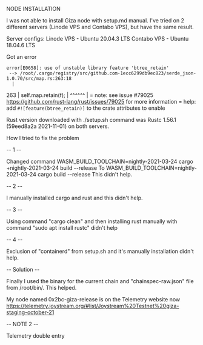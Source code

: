 NODE INSTALLATION

I was not able to install Giza node with setup.md manual.
I've tried on 2 different servers (Linode VPS and Contabo VPS), but have the same result. 

Server configs:
Linode VPS  - Ubuntu 20.04.3 LTS
Contabo VPS - Ubuntu 18.04.6 LTS


Got an error 

    error[E0658]: use of unstable library feature 'btree_retain'
     --> /root/.cargo/registry/src/github.com-1ecc6299db9ec823/serde_json-1.0.70/src/map.rs:263:18
      |
  263 |         self.map.retain(f);
      |                  ^^^^^^
      |
      = note: see issue #79025 <https://github.com/rust-lang/rust/issues/79025> for more information
      = help: add `#![feature(btree_retain)]` to the crate attributes to enable




Rust version downloaded with ./setup.sh command was  Rustc 1.56.1 (59eed8a2a 2021-11-01) on both servers. 


How I tried to fix the problem


-- 1 -- 

Changed command
    WASM_BUILD_TOOLCHAIN=nightly-2021-03-24 cargo +nightly-2021-03-24 build --release 
To 
    WASM_BUILD_TOOLCHAIN=nightly-2021-03-24 cargo build --release
This didn't help. 

-- 2 --
 
I manually installed cargo and rust and this didn't help. 

-- 3 --
 
Using command  "cargo clean" and then installing rust manually with command "sudo apt install rustc" didn't help

-- 4 -- 

Exclusion of "containerd" from setup.sh and it's manually installation didn't help. 


-- Solution --

Finally I used the binary for the current chain and "chainspec-raw.json" file from /root/bin/.
This helped. 

My node named 0x2bc-giza-release is on the Telemetry website now https://telemetry.joystream.org/#list/Joystream%20Testnet%20giza-staging-october-21 






-- NOTE 2 --

Telemetry double entry
